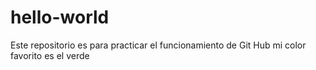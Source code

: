 # hello-world
Este repositorio es para practicar el funcionamiento de Git Hub
mi color favorito es el verde
